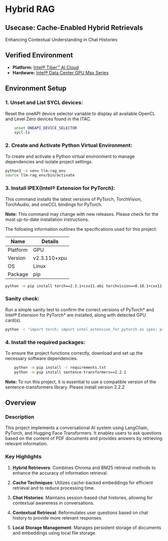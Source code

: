 # Hybrid RAG

## Usecase: Cache-Enabled Hybrid Retrievals
Enhancing Contextual Understanding in Chat Histories

## Verified Environment
- **Platform:** [Intel® Tiber™ AI Cloud](#https://www.intel.com/content/www/us/en/developer/tools/devcloud/services.html)
- **Hardware:** [Intel® Data Center GPU Max Series](#https://www.intel.com/content/www/us/en/products/details/discrete-gpus/data-center-gpu/max-series.html)

## Environment Setup

### 1. Unset and List SYCL devices:
Reset the oneAPI device selector variable to display all available OpenCL and Level Zero devices found in the ITAC.
```bash
    unset ONEAPI_DEVICE_SELECTOR
    sycl-ls
```

### 2. Create and Activate Python Virtual Environment: 
To create and activate a Python virtual environment to manage dependencies and isolate project settings.
```bash
python3 -m venv llm-rag_env
source llm-rag_env/bin/activate
```

### 3. Install IPEX(Intel® Extension for PyTorch):
This command installs the latest versions of PyTorch, TorchVision, TorchAudio, and oneCCL bindings for PyTorch.

**Note:** This command may change with new releases. Please check for the most up-to-date installation instructions.

The following information outlines the specifications used for this project:

| Name      | Details                   |
|-----------|---------------------------|
| Platform  | GPU                       |
| Version   | v2.3.110+xpu              |
| OS        | Linux                     |
| Package   | pip                       |


```bash
python -m pip install torch==2.3.1+cxx11.abi torchvision==0.18.1+cxx11.abi torchaudio==2.3.1+cxx11.abi intel-extension-for-pytorch==2.3.110+xpu oneccl_bind_pt==2.3.100+xpu --extra-index-url https://pytorch-extension.intel.com/release-whl/stable/xpu/us/
```

### Sanity check:

Run a simple sanity test to confirm the correct versions of PyTorch* and Intel® Extension for PyTorch* are installed, along with detected GPU card(s).

```bash
python -c "import torch; import intel_extension_for_pytorch as ipex; print(torch.__version__); print(ipex.__version__); [print(f'[{i}]: {torch.xpu.get_device_properties(i)}') for i in range(torch.xpu.device_count())];"
```

### 4. Install the required packages:
To ensure the project functions correctly, download and set up the necessary software dependencies.
    
```bash
    python -m pip install -r requirements.txt
    python -m pip install sentence-transformers==2.2.2
```
**Note:** To run this project, it is essential to use a compatible version of the sentence-transformers library. Please install version 2.2.2

## Overview

### Description
This project implements a conversational AI system using LangChain, PyTorch, and Hugging Face Transformers. It enables users to ask questions based on the content of PDF documents and provides answers by retrieving relevant information.

### Key Highlights
1. **Hybrid Retrievers**: Combines Chroma and BM25 retrieval methods to enhance the accuracy of information retrieval.
   
2. **Cache Techniques**: Utilizes cache-backed embeddings for efficient retrieval and to reduce processing time.

3. **Chat Histories**: Maintains session-based chat histories, allowing for contextual awareness in conversations.

4. **Contextual Retrieval**: Reformulates user questions based on chat history to provide more relevant responses.

5. **Local Storage Management**: Manages persistent storage of documents and embeddings using local file storage.


